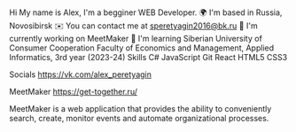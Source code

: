 Hi My name is Alex, I'm a begginer WEB Developer.
🌍  I'm based in Russia, Novosibirsk
✉️  You can contact me at speretyagin2016@bk.ru
🚀  I'm currently working on MeetMaker
🧠  I'm learning Siberian University of Consumer Cooperation Faculty of Economics and Management, Applied Informatics, 3rd year (2023-24)
Skills
C# JavaScript Git React HTML5 CSS3

Socials
https://vk.com/alex_peretyagin

MeetMaker
https://get-together.ru/

MeetMaker is a web application that provides the ability to conveniently search, create, monitor events and automate organizational processes.
